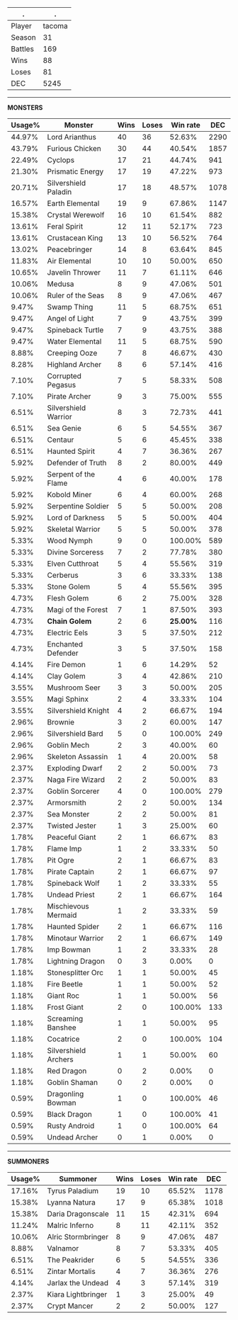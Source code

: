 .|.
|-|-
Player|tacoma
Season|31
Battles|169
Wins|88
Loses|81
DEC|5245

---
**MONSTERS**

Usage%|Monster|Wins|Loses|Win rate|DEC|
-|-|-|-|-|-|
44.97%|Lord Arianthus|40|36|52.63%|2290|
43.79%|Furious Chicken|30|44|40.54%|1857|
22.49%|Cyclops|17|21|44.74%|941|
21.30%|Prismatic Energy|17|19|47.22%|973|
20.71%|Silvershield Paladin|17|18|48.57%|1078|
16.57%|Earth Elemental|19|9|67.86%|1147|
15.38%|Crystal Werewolf|16|10|61.54%|882|
13.61%|Feral Spirit|12|11|52.17%|723|
13.61%|Crustacean King|13|10|56.52%|764|
13.02%|Peacebringer|14|8|63.64%|845|
11.83%|Air Elemental|10|10|50.00%|650|
10.65%|Javelin Thrower|11|7|61.11%|646|
10.06%|Medusa|8|9|47.06%|501|
10.06%|Ruler of the Seas|8|9|47.06%|467|
9.47%|Swamp Thing|11|5|68.75%|651|
9.47%|Angel of Light|7|9|43.75%|399|
9.47%|Spineback Turtle|7|9|43.75%|388|
9.47%|Water Elemental|11|5|68.75%|590|
8.88%|Creeping Ooze|7|8|46.67%|430|
8.28%|Highland Archer|8|6|57.14%|416|
7.10%|Corrupted Pegasus|7|5|58.33%|508|
7.10%|Pirate Archer|9|3|75.00%|555|
6.51%|Silvershield Warrior|8|3|72.73%|441|
6.51%|Sea Genie|6|5|54.55%|367|
6.51%|Centaur|5|6|45.45%|338|
6.51%|Haunted Spirit|4|7|36.36%|267|
5.92%|Defender of Truth|8|2|80.00%|449|
5.92%|Serpent of the Flame|4|6|40.00%|178|
5.92%|Kobold Miner|6|4|60.00%|268|
5.92%|Serpentine Soldier|5|5|50.00%|208|
5.92%|Lord of Darkness|5|5|50.00%|404|
5.92%|Skeletal Warrior|5|5|50.00%|378|
5.33%|Wood Nymph|9|0|100.00%|589|
5.33%|Divine Sorceress|7|2|77.78%|380|
5.33%|Elven Cutthroat|5|4|55.56%|319|
5.33%|Cerberus|3|6|33.33%|138|
5.33%|Stone Golem|5|4|55.56%|395|
4.73%|Flesh Golem|6|2|75.00%|328|
4.73%|Magi of the Forest|7|1|87.50%|393|
4.73%|**Chain Golem**|2|6|**25.00%**|116|
4.73%|Electric Eels|3|5|37.50%|212|
4.73%|Enchanted Defender|3|5|37.50%|158|
4.14%|Fire Demon|1|6|14.29%|52|
4.14%|Clay Golem|3|4|42.86%|210|
3.55%|Mushroom Seer|3|3|50.00%|205|
3.55%|Magi Sphinx|2|4|33.33%|104|
3.55%|Silvershield Knight|4|2|66.67%|194|
2.96%|Brownie|3|2|60.00%|147|
2.96%|Silvershield Bard|5|0|100.00%|249|
2.96%|Goblin Mech|2|3|40.00%|60|
2.96%|Skeleton Assassin|1|4|20.00%|58|
2.37%|Exploding Dwarf|2|2|50.00%|73|
2.37%|Naga Fire Wizard|2|2|50.00%|83|
2.37%|Goblin Sorcerer|4|0|100.00%|279|
2.37%|Armorsmith|2|2|50.00%|134|
2.37%|Sea Monster|2|2|50.00%|81|
2.37%|Twisted Jester|1|3|25.00%|60|
1.78%|Peaceful Giant|2|1|66.67%|83|
1.78%|Flame Imp|1|2|33.33%|50|
1.78%|Pit Ogre|2|1|66.67%|83|
1.78%|Pirate Captain|2|1|66.67%|97|
1.78%|Spineback Wolf|1|2|33.33%|55|
1.78%|Undead Priest|2|1|66.67%|164|
1.78%|Mischievous Mermaid|1|2|33.33%|59|
1.78%|Haunted Spider|2|1|66.67%|116|
1.78%|Minotaur Warrior|2|1|66.67%|149|
1.78%|Imp Bowman|1|2|33.33%|28|
1.78%|Lightning Dragon|0|3|0.00%|0|
1.18%|Stonesplitter Orc|1|1|50.00%|45|
1.18%|Fire Beetle|1|1|50.00%|52|
1.18%|Giant Roc|1|1|50.00%|56|
1.18%|Frost Giant|2|0|100.00%|133|
1.18%|Screaming Banshee|1|1|50.00%|95|
1.18%|Cocatrice|2|0|100.00%|104|
1.18%|Silvershield Archers|1|1|50.00%|60|
1.18%|Red Dragon|0|2|0.00%|0|
1.18%|Goblin Shaman|0|2|0.00%|0|
0.59%|Dragonling Bowman|1|0|100.00%|46|
0.59%|Black Dragon|1|0|100.00%|41|
0.59%|Rusty Android|1|0|100.00%|64|
0.59%|Undead Archer|0|1|0.00%|0|

---
**SUMMONERS**

Usage%|Summoner|Wins|Loses|Win rate|DEC|
-|-|-|-|-|-|
17.16%|Tyrus Paladium|19|10|65.52%|1178|
15.38%|Lyanna Natura|17|9|65.38%|1018|
15.38%|Daria Dragonscale|11|15|42.31%|694|
11.24%|Malric Inferno|8|11|42.11%|352|
10.06%|Alric Stormbringer|8|9|47.06%|487|
8.88%|Valnamor|8|7|53.33%|405|
6.51%|The Peakrider|6|5|54.55%|336|
6.51%|Zintar Mortalis|4|7|36.36%|276|
4.14%|Jarlax the Undead|4|3|57.14%|319|
2.37%|Kiara Lightbringer|1|3|25.00%|49|
2.37%|Crypt Mancer|2|2|50.00%|127|

